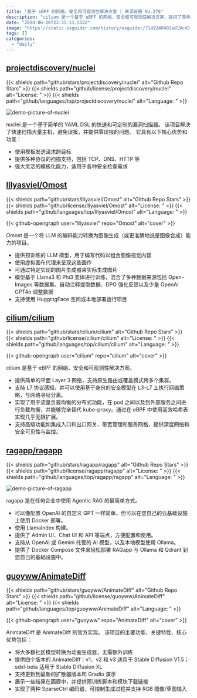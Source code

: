 ```yaml
---
title: "基于 eBPF 的网络、安全和可观测性解决方案 | 开源日报 No.276"
description: "cilium 是一个基于 eBPF 的网络、安全和可观测性解决方案，提供了简单的平面 Layer 3 网络，支持原生路由或覆盖模式跨多个集群，支持 L7 协议感知，并可以使用基于身份的安全模型在 L3-L7 上执行网络策略，实现了用于流量负载均衡的分布式功能，并支持高级功能如集成入口和出口网关、带宽管理和服务网格，提供深度网络和安全可见性与监控。如果你正在寻找一个高效的网络解决方案，cilium 绝对是一个值得关注的选择。"
date: "2024-06-10T23:35:11.512Z"
image: "https://static.osguider.com/history/osguider/7149240402ad19c45fa167b47a2be2a6.png"
tags: []
categories:
  - "daily"
---
```


## [projectdiscovery/nuclei](https://github.com/projectdiscovery/nuclei)

{{< shields path="github/stars/projectdiscovery/nuclei" alt="Github Repo Stars" >}} {{< shields path="github/license/projectdiscovery/nuclei" alt="License: " >}} {{< shields path="github/languages/top/projectdiscovery/nuclei" alt="Language: " >}}

![demo-picture-of-nuclei](https://static.osguider.com/subject/github/projectdiscovery/nuclei/5b046cdb327d5578b9e8fc57bc82df6d.jpg)

nuclei 是一个基于简单的 YAML DSL 的快速和可定制的漏洞扫描器。
该项目解决了快速扫描大量主机，避免误报，并提供零误报的问题。
它具有以下核心优势和功能：

- 使用模板发送请求跨目标
- 提供多种协议的扫描支持，包括 TCP、DNS、HTTP 等
- 强大灵活的模板化能力，适用于各种安全检查需求
  
## [lllyasviel/Omost](https://github.com/lllyasviel/Omost)

{{< shields path="github/stars/lllyasviel/Omost" alt="Github Repo Stars" >}} {{< shields path="github/license/lllyasviel/Omost" alt="License: " >}} {{< shields path="github/languages/top/lllyasviel/Omost" alt="Language: " >}}

{{< github-opengraph user="lllyasviel" repo="Omost" alt="cover" >}}

Omost 是一个将 LLM 的编码能力转换为图像生成（或更准确地说是图像合成）能力的项目。

- 提供预训练的 LLM 模型，用于编写代码以组合图像视觉内容
- 使用虚拟画布代理来呈现这些画作
- 可通过特定实现的图片生成器来实际生成图片
- 模型基于 Llama3 和 Phi3 变体进行训练，混合了多种数据来源包括 Open-Images 等数据集、自动注释提取数据、DPO 强化反馈以及少量 OpenAI GPT4o 调整数据
- 支持使用 HuggingFace 空间或本地部署运行项目
  
## [cilium/cilium](https://github.com/cilium/cilium)

{{< shields path="github/stars/cilium/cilium" alt="Github Repo Stars" >}} {{< shields path="github/license/cilium/cilium" alt="License: " >}} {{< shields path="github/languages/top/cilium/cilium" alt="Language: " >}}

{{< github-opengraph user="cilium" repo="cilium" alt="cover" >}}

cilium 是基于 eBPF 的网络、安全和可观测性解决方案。

- 提供简单的平面 Layer 3 网络，支持原生路由或覆盖模式跨多个集群。
- 支持 L7 协议感知，并可以使用基于身份的安全模型在 L3-L7 上执行网络策略，与网络寻址分离。
- 实现了用于流量负载均衡的分布式功能，在 pod 之间以及到外部服务之间进行负载均衡，并能够完全替代 kube-proxy。通过在 eBPF 中使用高效哈希表实现几乎无限扩展。
- 支持高级功能如集成入口和出口网关、带宽管理和服务网格，提供深度网络和安全可见性与监控。
  
## [ragapp/ragapp](https://github.com/ragapp/ragapp)

{{< shields path="github/stars/ragapp/ragapp" alt="Github Repo Stars" >}} {{< shields path="github/license/ragapp/ragapp" alt="License: " >}} {{< shields path="github/languages/top/ragapp/ragapp" alt="Language: " >}}

![demo-picture-of-ragapp](https://static.osguider.com/subject/github/ragapp/ragapp/f6d39bd1093af8326e04dc0a1b2709ab.png)

ragapp 是在任何企业中使用 Agentic RAG 的最简单方式。

- 可以像配置 OpenAI 的自定义 GPT 一样简单，但可以在您自己的云基础设施上使用 Docker 部署。
- 使用 LlamaIndex 构建。
- 提供了 Admin UI、Chat UI 和 API 等端点，方便配置和使用。
- 支持从 OpenAI 或 Gemini 托管的 AI 模型，以及本地模型使用 Ollama。
- 提供了 Docker Compose 文件来轻松部署 RAGapp 与 Ollama 和 Qdrant 到您自己的基础设施中。
  
## [guoyww/AnimateDiff](https://github.com/guoyww/AnimateDiff)

{{< shields path="github/stars/guoyww/AnimateDiff" alt="Github Repo Stars" >}} {{< shields path="github/license/guoyww/AnimateDiff" alt="License: " >}} {{< shields path="github/languages/top/guoyww/AnimateDiff" alt="Language: " >}}

{{< github-opengraph user="guoyww" repo="AnimateDiff" alt="cover" >}}

AnimateDiff 是 AnimateDiff 的官方实现。
该项目的主要功能、关键特性、核心优势包括：

- 将大多数社区模型转换为动画生成器，无需额外训练
- 提供四个版本的 AnimateDiff：v1、v2 和 v3 适用于 Stable Diffusion V1.5；sdxl-beta 适用于 Stable Diffusion XL
- 支持更新到最新的扩散器版本和 Gradio 演示
- 展示一些结果在画廊中，并提供预训练脚本和模块下载链接
- 实现了两种 SparseCtrl 编码器，可控制生成过程并支持 RGB 图像/草图输入
  
